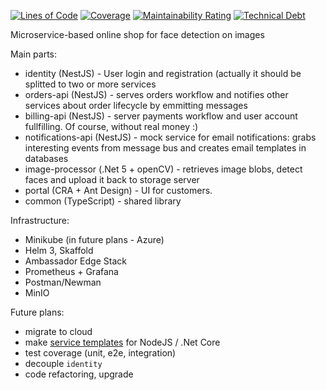 [![Lines of Code](https://sonarcloud.io/api/project_badges/measure?project=vaagnavanesyan_microservice-architecture&metric=ncloc)](https://sonarcloud.io/dashboard?id=vaagnavanesyan_microservice-architecture) [![Coverage](https://sonarcloud.io/api/project_badges/measure?project=vaagnavanesyan_microservice-architecture&metric=coverage)](https://sonarcloud.io/dashboard?id=vaagnavanesyan_microservice-architecture) [![Maintainability Rating](https://sonarcloud.io/api/project_badges/measure?project=vaagnavanesyan_microservice-architecture&metric=sqale_rating)](https://sonarcloud.io/dashboard?id=vaagnavanesyan_microservice-architecture) [![Technical Debt](https://sonarcloud.io/api/project_badges/measure?project=vaagnavanesyan_microservice-architecture&metric=sqale_index)](https://sonarcloud.io/dashboard?id=vaagnavanesyan_microservice-architecture)

Microservice-based online shop for face detection on images

Main parts:
- identity (NestJS) - User login and registration (actually it should be splitted to two or more services
- orders-api (NestJS) - serves orders workflow and notifies other services about order lifecycle by emmitting messages
- billing-api (NestJS) - server payments workflow and user account fullfilling. Of course, without real money :)
- notifications-api (NestJS) - mock service for email notifications: grabs interesting events from message bus and creates email templates in databases
- image-processor (.Net 5 + openCV) - retrieves image blobs, detect faces and upload it back to storage server
- portal (CRA + Ant Design) - UI for customers.
- common (TypeScript) - shared library

Infrastructure:
- Minikube (in future plans - Azure)
- Helm 3, Skaffold
- Ambassador Edge Stack
- Prometheus + Grafana
- Postman/Newman
- MinIO


Future plans:
- migrate to cloud
- make [service templates](https://microservices.io/patterns/service-template.html) for NodeJS / .Net Core
- test coverage (unit, e2e, integration)
- decouple `identity`
- code refactoring, upgrade
